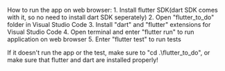 How to run the app on web browser:
    1. Install flutter SDK(dart SDK comes with it, so no need to install dart SDK seperately)
    2. Open "flutter_to_do" folder in Visual Studio Code
    3. Install "dart" and "flutter" extensions for Visual Studio Code
    4. Open terminal and enter "flutter run" to run application on web browser
    5. Enter "flutter test" to run tests

If it doesn't run the app or the test, make sure to "cd .\flutter_to_do\", or make sure that flutter and dart are installed properly!